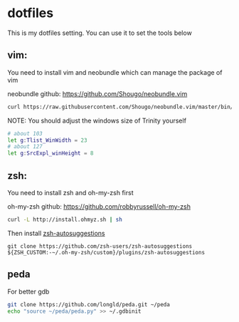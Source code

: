 dotfiles
========
This is my dotfiles setting.
You can use it to set the tools below

## vim:
You need to install vim and neobundle which can manage the package of vim

neobundle github: https://github.com/Shougo/neobundle.vim
```bash
curl https://raw.githubusercontent.com/Shougo/neobundle.vim/master/bin/install.sh | sh
```
NOTE: You should adjust the windows size of Trinity yourself
```bash
# about 103
let g:Tlist_WinWidth = 23
# about 127
let g:SrcExpl_winHeight = 8
```

## zsh:
You need to install zsh and oh-my-zsh first

oh-my-zsh github: https://github.com/robbyrussell/oh-my-zsh
```bash
curl -L http://install.ohmyz.sh | sh
```
Then install [zsh-autosuggestions](https://github.com/zsh-users/zsh-autosuggestions)
```
git clone https://github.com/zsh-users/zsh-autosuggestions ${ZSH_CUSTOM:-~/.oh-my-zsh/custom}/plugins/zsh-autosuggestions
```

## peda
For better gdb
```bash
git clone https://github.com/longld/peda.git ~/peda
echo "source ~/peda/peda.py" >> ~/.gdbinit
```
